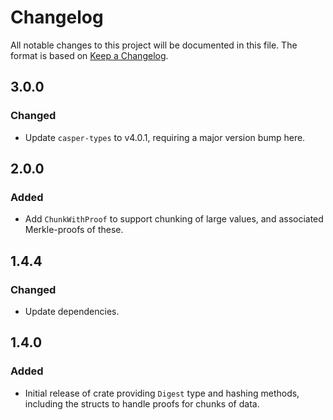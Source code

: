 # Changelog

All notable changes to this project will be documented in this file.  The format is based on [Keep a Changelog].

[comment]: <> (Added:      new features)
[comment]: <> (Changed:    changes in existing functionality)
[comment]: <> (Deprecated: soon-to-be removed features)
[comment]: <> (Removed:    now removed features)
[comment]: <> (Fixed:      any bug fixes)
[comment]: <> (Security:   in case of vulnerabilities)



## 3.0.0

### Changed
* Update `casper-types` to v4.0.1, requiring a major version bump here.



## 2.0.0

### Added
* Add `ChunkWithProof` to support chunking of large values, and associated Merkle-proofs of these.



## 1.4.4

### Changed
* Update dependencies.



## 1.4.0

### Added
* Initial release of crate providing `Digest` type and hashing methods, including the structs to handle proofs for chunks of data.



[Keep a Changelog]: https://keepachangelog.com/en/1.0.0
[unreleased]: https://github.com/casper-network/casper-node/tree/dev

